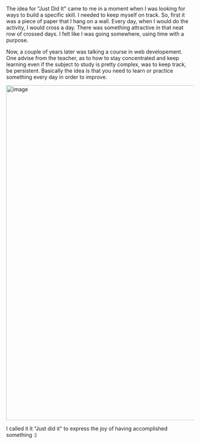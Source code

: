 The idea for "Just Did It" came to me in a moment when I was looking for ways to build a specific skill. I needed to keep myself on track. 
So, first it was a piece of paper that I hang on a wall. Every day, when I would do the activity, I would cross a day. 
There was something attractive in that neat row of crossed days. I felt like I was going somewhere, using time with a purpose. 

Now, a couple of years later was talking a course in web developement. One advise from the teacher, as to how to stay concentrated and keep learning even if the subject to study is pretty complex, was to keep track, be persistent. Basically the idea is that you need to learn or practice something every day in order to improve. 

<img width="800" height="900" alt="image" src="https://github.com/user-attachments/assets/c86599d7-86ce-43eb-9893-af1fd7378baf" /> 

I called it it "Just did it"  to express the joy of having accomplished something :) 

